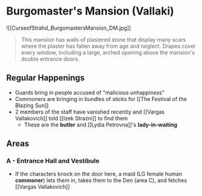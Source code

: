 # Burgomaster's Mansion (Vallaki)
![[CurseofStrahd_BurgomastersMansion_DM.jpg]]
> This mansion has walls of plastered stone that display many scars where the plaster has fallen away from age and neglect. Drapes cover every window, including a large, arched opening above the mansion's double entrance doors.

## Regular Happenings
* Guards bring in people accused of "malicious unhappiness"
* Commoners are bringing in bundles of sticks for [[The Festival of the Blazing Sun]]
* 2 members of the staff have vanished recently and [[Vargas Vallakovich]] told [[Izek Strazni]] to find them
  * These are the **butler** and [[Lydia Petrovna]]'s **lady-in-waiting**

## Areas
### A - Entrance Hall and Vestibule
* If the characters knock on the door here, a maid (LG female human **commoner**) lets them in, takes them to the Den (area C), and fetches [[Vargas Vallakovich]]